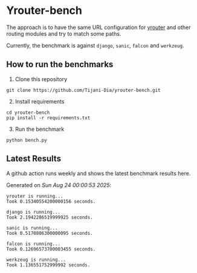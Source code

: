 # Yrouter-bench

The approach is to have the same URL configuration for [yrouter](https://github.com/Tijani-Dia/yrouter) and other routing modules and try to match some paths.

Currently, the benchmark is against `django`, `sanic`, `falcon` and `werkzeug`.

## How to run the benchmarks

1. Clone this repository

```shell
git clone https://github.com/Tijani-Dia/yrouter-bench.git
```

2. Install requirements

```shell
cd yrouter-bench
pip install -r requirements.txt
```

3. Run the benchmark

```shell
python bench.py
```

## Latest Results

A github action runs weekly and shows the latest benchmark results here.

Generated on *Sun Aug 24 00:00:53 2025*:

```shell
yrouter is running...
Took 0.15340554200000156 seconds.

django is running...
Took 2.1942286519999925 seconds.

sanic is running...
Took 0.5170806300000095 seconds.

falcon is running...
Took 0.12696573700003455 seconds.

werkzeug is running...
Took 1.136551752999992 seconds.

```
